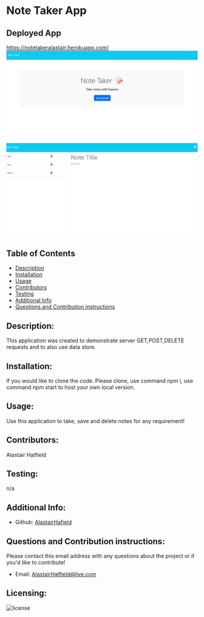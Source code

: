 # Note Taker App
  ## Deployed App
  https://notetakeralastair.herokuapp.com/
  ![indexHtml](./public/assets/noteTakerHtml.jpg)
  ![notesHtml](./public/assets/noteTakerNotes.jpg)
  ## Table of Contents 
  - [Description](#description)
  - [Installation](#installation)
  - [Usage](#usage)
  - [Contributors](#contributors)
  - [Testing](#testing)
  - [Additional Info](#additional-info)
  - [Questions and Contribution instructions](#questions-and-contribution-instructions)
  ## Description:
  This application was created to demonstrate server GET,POST,DELETE requests and to also use data store.
  ## Installation:
  If you would like to clone the code. Please clone, use command npm i, use command npm start to host your own local version.
  ## Usage:
  Use this application to take, save and delete notes for any requirement!
  ## Contributors:
  Alastair Hatfield
  ## Testing:
  n/a
  ## Additional Info:
  - Github: [AlastairHafield](https://github.com/AlastairHafield)
  ## Questions and Contribution instructions: 
  Please contact this email address with any questions about the project or if you'd like to contribute!
  - Email: AlastairHatfield@live.com 
  ## Licensing:
  ![license](https://img.shields.io/badge/license-MIT-blue)
